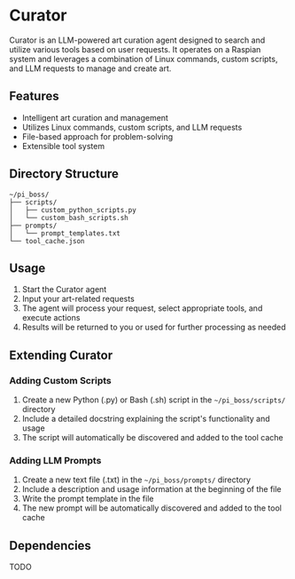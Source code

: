 # Curator

Curator is an LLM-powered art curation agent designed to search and utilize various tools based on user requests. It operates on a Raspian system and leverages a combination of Linux commands, custom scripts, and LLM requests to manage and create art.

## Features

- Intelligent art curation and management
- Utilizes Linux commands, custom scripts, and LLM requests
- File-based approach for problem-solving
- Extensible tool system

## Directory Structure

```
~/pi_boss/
├── scripts/
│   ├── custom_python_scripts.py
│   └── custom_bash_scripts.sh
├── prompts/
│   └── prompt_templates.txt
└── tool_cache.json
```

## Usage

1. Start the Curator agent
2. Input your art-related requests
3. The agent will process your request, select appropriate tools, and execute actions
4. Results will be returned to you or used for further processing as needed

## Extending Curator

### Adding Custom Scripts

1. Create a new Python (.py) or Bash (.sh) script in the `~/pi_boss/scripts/` directory
2. Include a detailed docstring explaining the script's functionality and usage
3. The script will automatically be discovered and added to the tool cache

### Adding LLM Prompts

1. Create a new text file (.txt) in the `~/pi_boss/prompts/` directory
2. Include a description and usage information at the beginning of the file
3. Write the prompt template in the file
4. The new prompt will be automatically discovered and added to the tool cache

## Dependencies
TODO